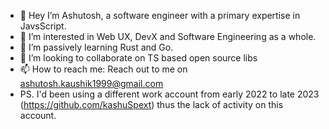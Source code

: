 - 👋 Hey I’m Ashutosh, a software engineer with a primary expertise in JavsScript.
- 👀 I’m interested in Web UX, DevX and Software Engineering as a whole.
- 🌱 I’m passively learning Rust and Go.
- 💞️ I’m looking to collaborate on TS based open source libs 
- 📫 How to reach me: Reach out to me on ashutosh.kaushik1999@gmail.com
- PS. I'd been using a different work account from early 2022 to late 2023 (https://github.com/kashuSpext) thus the lack of activity on this account.

<!---
AshDarkfold/AshDarkfold is a ✨ special ✨ repository because its `README.md` (this file) appears on your GitHub profile.
You can click the Preview link to take a look at your changes.
--->
